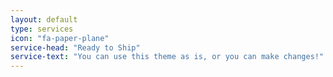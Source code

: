 ```yaml
---
layout: default
type: services
icon: "fa-paper-plane"
service-head: "Ready to Ship"
service-text: "You can use this theme as is, or you can make changes!"
---
```

